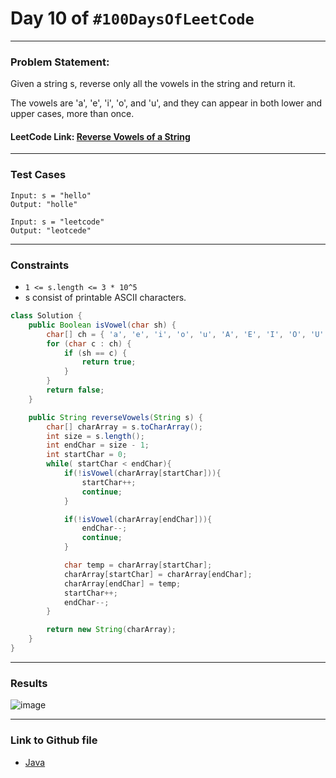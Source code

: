 # Day 10 of `#100DaysOfLeetCode`

___
### Problem Statement:  
Given a string s, reverse only all the vowels in the string and return it.

The vowels are 'a', 'e', 'i', 'o', and 'u', and they can appear in both lower and upper cases, more than once.


#### LeetCode Link: [Reverse Vowels of a String](https://leetcode.com/problems/reverse-vowels-of-a-string/description/)
___


### Test Cases
```
Input: s = "hello"
Output: "holle"
```
```
Input: s = "leetcode"
Output: "leotcede"
```
___

### Constraints 
* `1 <= s.length <= 3 * 10^5`
* s consist of printable ASCII characters.

```java
class Solution {
    public Boolean isVowel(char sh) {
        char[] ch = { 'a', 'e', 'i', 'o', 'u', 'A', 'E', 'I', 'O', 'U' };
        for (char c : ch) {
            if (sh == c) {
                return true;
            }
        }
        return false;
    }

    public String reverseVowels(String s) {
        char[] charArray = s.toCharArray();
        int size = s.length();
        int endChar = size - 1;
        int startChar = 0;
        while( startChar < endChar){
            if(!isVowel(charArray[startChar])){
                startChar++;
                continue;
            }

            if(!isVowel(charArray[endChar])){
                endChar--;
                continue;
            }

            char temp = charArray[startChar];
            charArray[startChar] = charArray[endChar];
            charArray[endChar] = temp;
            startChar++;
            endChar--;
        }

        return new String(charArray);
    }
}
```
___
### Results
![image](https://user-images.githubusercontent.com/31382363/202024162-9a6b422f-683f-4bac-9d25-141d66e58a5c.png)

___

### Link to Github file  
* [Java](https://github.com/studentdevelops/100DaysOfLeetCode/blob/d07ca7e3428a6d1da582d836abbf4ecee76373ea/Day10_Reverse_Vowels_of_String/code.java)
